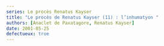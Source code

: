 ```yaml
---
series: Le procès Renatus Kayser
title: "Le procès de Renatus Kayser (11) : l’inhumatyon "
authors: [Anaclet de Paxatagore, Renatus Kayser]
date: 2001-05-25
defectueux: true
---
```


